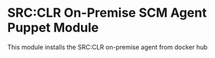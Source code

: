 # SRC:CLR On-Premise SCM Agent Puppet Module
This module installs the SRC:CLR on-premise agent from docker hub

